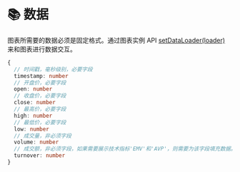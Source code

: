 # 📚 数据
图表所需要的数据必须是固定格式。通过图表实例 API [setDataLoader(loader)](/api/instance/setDataLoader) 来和图表进行数据交互。

```typescript
{
  // 时间戳，毫秒级别，必要字段
  timestamp: number
  // 开盘价，必要字段
  open: number
  // 收盘价，必要字段
  close: number
  // 最高价，必要字段
  high: number
  // 最低价，必要字段
  low: number
  // 成交量，非必须字段
  volume: number
  // 成交额，非必须字段，如果需要展示技术指标'EMV'和'AVP'，则需要为该字段填充数据。
  turnover: number
}
```


